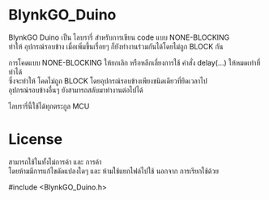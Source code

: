 # BlynkGO_Duino
 BlynkGO Duino เป็น ไลบรารี่ สำหรับการเขียน code แบบ NONE-BLOCKING  
ทำให้ อุปกรณ์รอบข้าง เมื่อเพิ่มขึ้นเรื่อยๆ ก็ยังทำงานร่วมกันได้โดยไม่ถูก BLOCK กัน  
  
การโคดแบบ NONE-BLOCKING ให้ยกเลิก หรือหลีกเลี่ยงการใช้ คำสั่ง delay(...) ให้หมดเท่าที่ทำได้  
ซึ่งจะทำให้ โคดไม่ถูก BLOCK โดยอุปกรณ์รอบข้างเพียงชนิดเดียวที่ยึดเวลาไป   
อุปกรณ์รอบข้างอื่นๆ ยังสามารถสลับมาทำงานต่อไปได้  
  
ไลบรารี่นี้ใช้ได้ทุกตระกูล MCU

# License
สามารถใช้ในทั้งไม่การค้า และ การค้า  
โดยห้ามมีการแก้ไขดัดแปลงใดๆ และ ห้ามใช้แยกไฟล์ไปใช้
นอกจาก การเรียกใช้ด้วย 

#include <BlynkGO_Duino.h>

